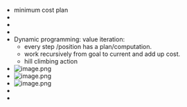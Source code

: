 - minimum cost plan
-
-
-
- Dynamic programming: value iteration:
	- every step /position has a plan/computation.
	- work recursively from goal to current and add up cost.
	- hill climbing action
- ![image.png](../assets/image_1708960159936_0.png)
- ![image.png](../assets/image_1709145676034_0.png)
- ![image.png](../assets/image_1709145924646_0.png)
-
-